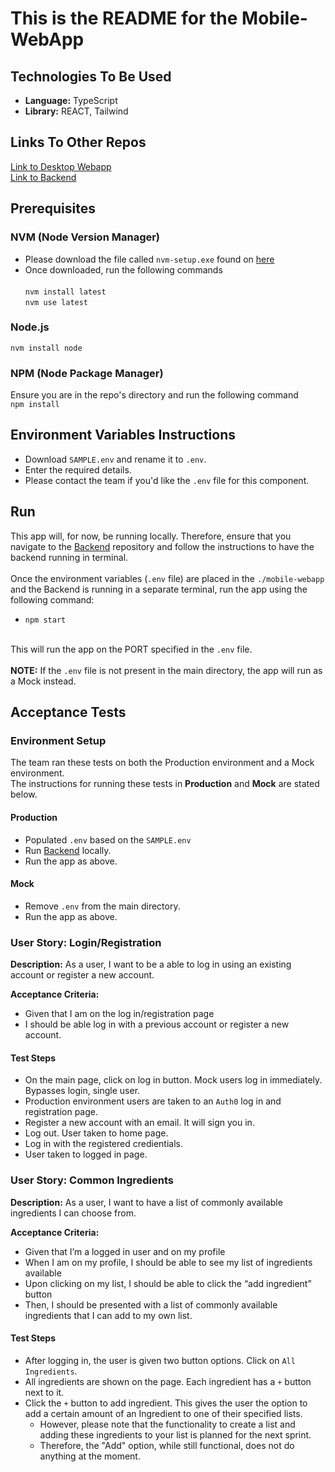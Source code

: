 # This is the README for the Mobile-WebApp

## Technologies To Be Used
- **Language:** TypeScript
- **Library:** REACT, Tailwind


## Links To Other Repos
[Link to Desktop Webapp](https://github.com/COMP4350-Team2/Desktop-WebApp) <br/>
[Link to Backend](https://github.com/COMP4350-Team2/Backend)

## Prerequisites
### NVM (Node Version Manager)
- Please download the file called `nvm-setup.exe` found on [here](https://github.com/coreybutler/nvm-windows/releases)
- Once downloaded, run the following commands<br><br>
`nvm install latest` <br> `nvm use latest`<br>

### Node.js 
`nvm install node`

### NPM (Node Package Manager)
Ensure you are in the repo's directory and run the following command<br>
`npm install`


## Environment Variables Instructions
- Download `SAMPLE.env` and rename it to `.env`. 
- Enter the required details. 
- Please contact the team if you'd like the `.env` file for this component.

## Run
This app will, for now, be running locally. Therefore, ensure that you navigate to the [Backend](https://github.com/COMP4350-Team2/Backend) repository and follow the instructions to have the backend running in terminal. <br/><br>
Once the environment variables (`.env` file) are placed in the `./mobile-webapp` and the Backend is running in a separate terminal, run the app using the following command:

 - `npm start` <br/><br>

This will run the app on the PORT specified in the `.env` file. <br/><br>
**NOTE:** If the `.env` file is not present in the main directory, the app will run as a Mock instead.

## Acceptance Tests
### Environment Setup
The team ran these tests on both the Production environment and a Mock environment. </br>
The instructions for running these tests in **Production** and **Mock** are stated below.

#### Production
- Populated `.env` based on the `SAMPLE.env`
- Run [Backend](https://github.com/COMP4350-Team2/Backend) locally.
- Run the app as above.

#### Mock
- Remove `.env` from the main directory.
- Run the app as above.

### User Story: Login/Registration
**Description:** As a user, I want to be a able to log in using an existing account or register a new account.

**Acceptance Criteria:** 
- Given that I am on the log in/registration page
- I should be able log in with a previous account or register a new account.

#### Test Steps
- On the main page, click on log in button. Mock users log in immediately. Bypasses login, single user.
- Production environment users are taken to an `Auth0` log in and registration page.
- Register a new account with an email. It will sign you in.
- Log out. User taken to home page.
- Log in with the registered credientials.
- User taken to logged in page.


### User Story: Common Ingredients
**Description:** As a user, I want to have a list of commonly available ingredients I can choose from.

**Acceptance Criteria:** 
- Given that I’m a logged in user and on my profile
- When I am on my profile, I should be able to see my list of ingredients available
- Upon clicking on my list, I should be able to click the “add ingredient” button
- Then, I should be presented with a list of commonly available ingredients that I can add to my own list.

#### Test Steps
- After logging in, the user is given two button options. Click on `All Ingredients`.
- All ingredients are shown on the page. Each ingredient has a `+` button next to it. 
- Click the `+` button to add ingredient. This gives the user the option to add a certain amount of an Ingredient to one of their specified lists. <br>
    - However, please note that the functionality to create a list and adding these ingredients to your list is planned for the next sprint.<br>
    - Therefore, the "Add" option, while still functional, does not do anything at the moment.
